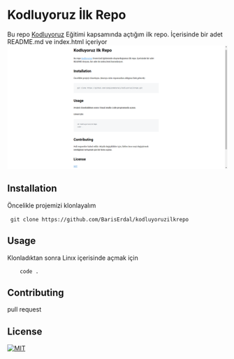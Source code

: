 
# Kodluyoruz İlk Repo
Bu repo [Kodluyoruz](https://www.kodluyoruz.org/) Eğitimi kapsamında açtığım ilk repo. İçerisinde bir adet README.md ve index.html içeriyor
![](https://raw.githubusercontent.com/Kodluyoruz/taskforce/main/git/odev1/figures/markdown.png)
## Installation
Öncelikle projemizi klonlayalım

``` git clone https://github.com/BarisErdal/kodluyoruzilkrepo```

## Usage
Klonladıktan sonra Linıx içerisinde açmak için 

``` cd kodluyoruzilkrepo
    code .
```
## Contributing

pull request
## License
[![MIT](https://img.shields.io/badge/License-MIT-yellow.svg)](https://opensource.org/licenses/MIT)